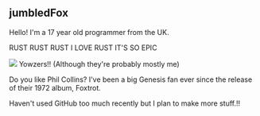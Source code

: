 ## jumbledFox
Hello! I'm a 17 year old programmer from the UK.

RUST RUST RUST I LOVE RUST IT'S SO EPIC 

![](https://komarev.com/ghpvc/?username=jumbledFox&color=EF7D57) Yowzers!! (Although they're probably mostly me)

Do you like Phil Collins? I've been a big Genesis fan ever since the release of their 1972 album, Foxtrot.

Haven't used GitHub too much recently but I plan to make more stuff.!!

<!--- i regret ever thinking about cryptocurrency let alone tainting the commits of this repository with my *shudders* awful cringy 14 year old ramblings... don't worry now im cool :3 --->
